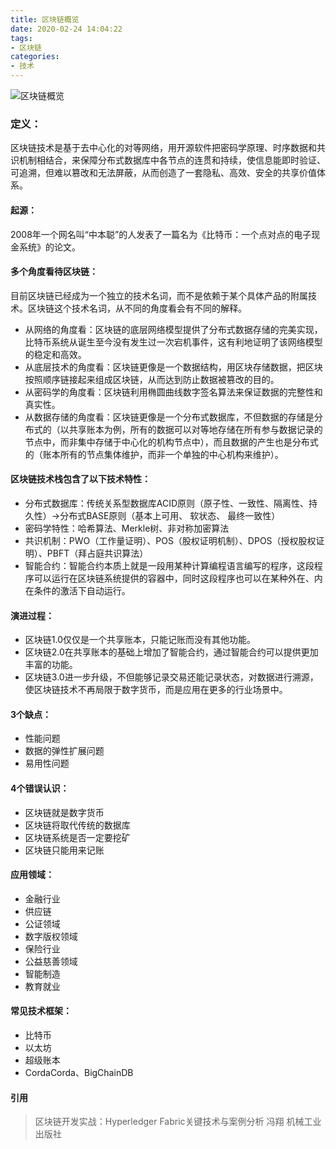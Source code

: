 ```yaml
---
title: 区块链概览
date: 2020-02-24 14:04:22
tags:
- 区块链
categories:
- 技术
---
```


![区块链概览](/images/202002/qukuailian.png)

### 定义：
区块链技术是基于去中心化的对等网络，用开源软件把密码学原理、时序数据和共识机制相结合，来保障分布式数据库中各节点的连贯和持续，使信息能即时验证、可追溯，但难以篡改和无法屏蔽，从而创造了一套隐私、高效、安全的共享价值体系。

#### 起源：
2008年一个网名叫“中本聪”的人发表了一篇名为《比特币：一个点对点的电子现金系统》的论文。

#### 多个角度看待区块链：
目前区块链已经成为一个独立的技术名词，而不是依赖于某个具体产品的附属技术。区块链这个技术名词，从不同的角度看会有不同的解释。

- 从网络的角度看：区块链的底层网络模型提供了分布式数据存储的完美实现，比特币系统从诞生至今没有发生过一次宕机事件，这有利地证明了该网络模型的稳定和高效。
- 从底层技术的角度看：区块链更像是一个数据结构，用区块存储数据，把区块按照顺序链接起来组成区块链，从而达到防止数据被篡改的目的。
- 从密码学的角度看：区块链利用椭圆曲线数字签名算法来保证数据的完整性和真实性。
- 从数据存储的角度看：区块链更像是一个分布式数据库，不但数据的存储是分布式的（以共享账本为例，所有的数据可以对等地存储在所有参与数据记录的节点中，而非集中存储于中心化的机构节点中），而且数据的产生也是分布式的（账本所有的节点集体维护，而非一个单独的中心机构来维护）。

#### 区块链技术栈包含了以下技术特性：
- 分布式数据库：传统关系型数据库ACID原则（原子性、一致性、隔离性、持久性）->分布式BASE原则（基本上可用、 软状态、 最终一致性）
- 密码学特性：哈希算法、Merkle树、非对称加密算法
- 共识机制：PWO（工作量证明）、POS（股权证明机制）、DPOS（授权股权证明）、PBFT（拜占庭共识算法）
- 智能合约：智能合约本质上就是一段用某种计算编程语言编写的程序，这段程序可以运行在区块链系统提供的容器中，同时这段程序也可以在某种外在、内在条件的激活下自动运行。

#### 演进过程：
- 区块链1.0仅仅是一个共享账本，只能记账而没有其他功能。
- 区块链2.0在共享账本的基础上增加了智能合约，通过智能合约可以提供更加丰富的功能。
- 区块链3.0进一步升级，不但能够记录交易还能记录状态，对数据进行溯源，使区块链技术不再局限于数字货币，而是应用在更多的行业场景中。

#### 3个缺点：
- 性能问题
- 数据的弹性扩展问题
- 易用性问题

#### 4个错误认识：
- 区块链就是数字货币
- 区块链将取代传统的数据库
- 区块链系统是否一定要挖矿
- 区块链只能用来记账

#### 应用领域：
- 金融行业
- 供应链
- 公证领域
- 数字版权领域
- 保险行业
- 公益慈善领域
- 智能制造
- 教育就业

#### 常见技术框架：
- 比特币
- 以太坊
- 超级账本
- CordaCorda、BigChainDB

 #### 引用
> 区块链开发实战：Hyperledger Fabric关键技术与案例分析 冯翔 机械工业出版社


